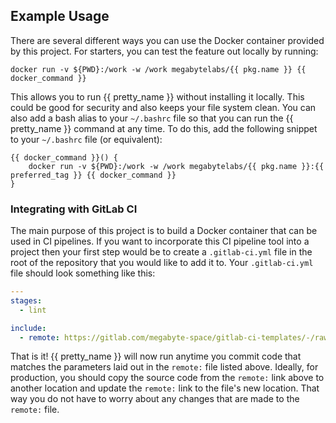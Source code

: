## Example Usage

There are several different ways you can use the Docker container provided by this project. For starters, you can test the feature out locally by running:

```shell
docker run -v ${PWD}:/work -w /work megabytelabs/{{ pkg.name }} {{ docker_command }}
```

This allows you to run {{ pretty_name }} without installing it locally. This could be good for security and also keeps your file system clean. You can also add a bash alias to your `~/.bashrc` file so that you can run the {{ pretty_name }} command at any time. To do this, add the following snippet to your `~/.bashrc` file (or equivalent):

```shell
{{ docker_command }}() {
    docker run -v ${PWD}:/work -w /work megabytelabs/{{ pkg.name }}:{{ preferred_tag }} {{ docker_command }}
}
```

### Integrating with GitLab CI

The main purpose of this project is to build a Docker container that can be used in CI pipelines. If you want to incorporate this CI pipeline tool into a project then your first step would be to create a `.gitlab-ci.yml` file in the root of the repository that you would like to add it to. Your `.gitlab-ci.yml` file should look something like this:

```yaml
---
stages:
  - lint

include:
  - remote: https://gitlab.com/megabyte-space/gitlab-ci-templates/-/raw/master/{{ slug }}.gitlab-ci.yml
```

That is it! {{ pretty_name }} will now run anytime you commit code that matches the parameters laid out in the `remote:` file listed above. Ideally, for production, you should copy the source code from the `remote:` link above to another location and update the `remote:` link to the file's new location. That way you do not have to worry about any changes that are made to the `remote:` file.
